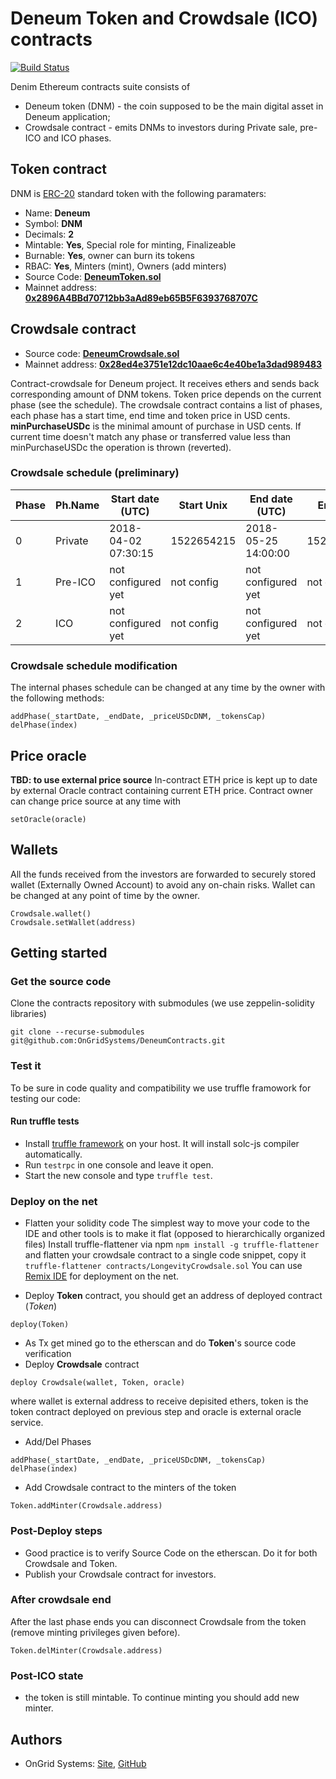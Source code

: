 # Deneum Token and Crowdsale (ICO) contracts
[![Build Status](https://travis-ci.org/OnGridSystems/DeneumContracts.svg?branch=master)](https://travis-ci.org/OnGridSystems/DeneumContracts)

Denim Ethereum contracts suite consists of
* Deneum token (DNM) - the coin supposed to be the main digital asset in Deneum application;
* Crowdsale contract - emits DNMs to investors during Private sale, pre-ICO and ICO phases. 

## Token contract
DNM is [ERC-20](https://github.com/ethereum/EIPs/issues/20) standard token with the following paramaters:

- Name: **Deneum**
- Symbol: **DNM**
- Decimals: **2**
- Mintable: **Yes**, Special role for minting, Finalizeable
- Burnable: **Yes**, owner can burn its tokens 
- RBAC: **Yes**, Minters (mint), Owners (add minters)
- Source Code: **[DeneumToken.sol](contracts/DeneumToken.sol)**
- Mainnet address: **[0x2896A4BBd70712bb3aAd89eb65B5F6393768707C](https://etherscan.io/address/0x2896a4bbd70712bb3aad89eb65b5f6393768707c)**

## Crowdsale contract

- Source code: **[DeneumCrowdsale.sol](contracts/LongevityCrowdsale.sol)**
- Mainnet address: **[0x28ed4e3751e12dc10aae6c4e40be1a3dad989483](https://etherscan.io/address/0x28ed4e3751e12dc10aae6c4e40be1a3dad989483)**

Contract-crowdsale for Deneum project. It receives ethers and sends back corresponding amount of DNM tokens. 
Token price depends on the current phase (see the schedule).
The crowdsale contract contains a list of phases, each phase has a start time, end time and token price in USD cents.  
**minPurchaseUSDc** is the minimal amount of purchase in USD cents. 
If current time doesn't match any phase or transferred value less than minPurchaseUSDc the operation is thrown (reverted).

### Crowdsale schedule (preliminary)

| Phase | Ph.Name  | Start date (UTC)    | Start Unix | End date (UTC)      | End Unix   | Price, USD |  Cap, DNM  |  Cap, USD  | 
| ----- | -------- | ------------------- | ---------- | ------------------- | ---------- | ---------- | ---------- | ---------- |
| 0     | Private  | 2018-04-02 07:30:15 | 1522654215 | 2018-05-25 14:00:00 | 1527256800 |    2.95    |    450,000 |  1,327,500 |
| 1     | Pre-ICO  | not configured yet  | not config | not configured yet  | not config |    5.65    |    900,000 |  5,085,000 |
| 2     | ICO      | not configured yet  | not config | not configured yet  | not config |    8.90    | 10,000,000 | 89,000,000 |

### Crowdsale schedule modification

The internal phases schedule can be changed at any time by the owner with the following methods:
```
addPhase(_startDate, _endDate, _priceUSDcDNM, _tokensCap)
delPhase(index)
```
## Price oracle
**TBD: to use external price source**
In-contract ETH price is kept up to date by external Oracle contract containing current ETH price. 
Contract owner can change price source at any time with
```
setOracle(oracle)
```

## Wallets

All the funds received from the investors are forwarded to securely stored wallet (Externally Owned Account) 
to avoid any on-chain risks. Wallet can be changed at any point of time by the owner. 
```
Crowdsale.wallet()
Crowdsale.setWallet(address)
```

## Getting started
### Get the source code
Clone the contracts repository with submodules (we use zeppelin-solidity libraries)
```
git clone --recurse-submodules git@github.com:OnGridSystems/DeneumContracts.git
```

### Test it
To be sure in code quality and compatibility we use truffle framowork for testing our code:

#### Run truffle tests
- Install [truffle framework](http://truffleframework.com) on your host. It will install solc-js compiler automatically.
- Run ```testrpc``` in one console and leave it open.
- Start the new console and type ```truffle test```.

### Deploy on the net

- Flatten your solidity code
The simplest way to move your code to the IDE and other tools is to make it flat (opposed to hierarchically organized files)
Install truffle-flattener via npm
```npm install -g truffle-flattener```
and flatten your crowdsale contract to a single code snippet, copy it
```truffle-flattener contracts/LongevityCrowdsale.sol```
You can use [Remix IDE](http://remix.ethereum.org) for deployment on the net. 

- Deploy **Token** contract, you should get an address of deployed contract (*Token*)
```
deploy(Token)
```
- As Tx get mined go to the etherscan and do **Token**'s source code verification
- Deploy **Crowdsale** contract
```
deploy Crowdsale(wallet, Token, oracle)
```
where wallet is external address to receive depisited ethers, token is the token contract deployed on previous step
and oracle is external oracle service.

- Add/Del Phases
```
addPhase(_startDate, _endDate, _priceUSDcDNM, _tokensCap)
delPhase(index)
```
- Add Crowdsale contract to the minters of the token
```
Token.addMinter(Crowdsale.address)
```
### Post-Deploy steps
- Good practice is to verify Source Code on the etherscan. Do it for both Crowdsale and Token.
- Publish your Crowdsale contract for investors. 

### After crowdsale end
After the last phase ends you can disconnect Crowdsale from the token (remove minting privileges given before).
```
Token.delMinter(Crowdsale.address)
```

### Post-ICO state
* the token is still mintable. To continue minting you should add new minter.

## Authors
* OnGrid Systems: [Site](https://ongrid.pro), [GitHub](https://github.com/OnGridSystems/)